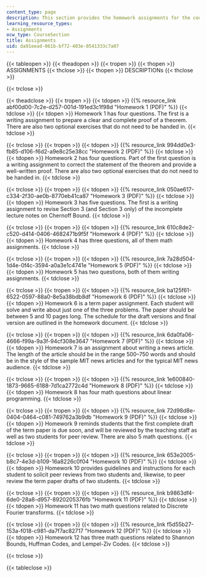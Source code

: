 ```yaml
---
content_type: page
description: This section provides the homework assignments for the course.
learning_resource_types:
- Assignments
ocw_type: CourseSection
title: Assignments
uid: da91eead-061b-bf72-403e-0541333c7a07
---
```


{{< tableopen >}}
{{< theadopen >}}
{{< tropen >}}
{{< thopen >}}
ASSIGNMENTS
{{< thclose >}}
{{< thopen >}}
DESCRIPTIONs
{{< thclose >}}

{{< trclose >}}

{{< theadclose >}}
{{< tropen >}}
{{< tdopen >}}
{{% resource_link abf00d00-7c2e-d257-001d-191ed3c1f98d "Homework 1 (PDF)" %}}
{{< tdclose >}}
{{< tdopen >}}
Homework 1 has four questions. The first is a writing assignment to prepare a clear and complete proof of a theorem. There are also two optional exercises that do not need to be handed in.
{{< tdclose >}}

{{< trclose >}}
{{< tropen >}}
{{< tdopen >}}
{{% resource_link 994dd0e3-fb85-d106-f6d2-a9e8c25e38cc "Homework 2 (PDF)" %}}
{{< tdclose >}}
{{< tdopen >}}
Homework 2 has four questions. Part of the first question is a writing assignment to correct the statement of the theorem and provide a well-written proof. There are also two optional exercises that do not need to be handed in.
{{< tdclose >}}

{{< trclose >}}
{{< tropen >}}
{{< tdopen >}}
{{% resource_link 050ae617-c334-2f30-ae0b-8770eb41ca87 "Homework 3 (PDF)" %}}
{{< tdclose >}}
{{< tdopen >}}
Homework 3 has five questions. The first is a writing assignment to revise Section 3 (and Section 3 only) of the incomplete lecture notes on Chernoff Bound.
{{< tdclose >}}

{{< trclose >}}
{{< tropen >}}
{{< tdopen >}}
{{% resource_link 610c8de2-c520-d414-0406-4682471b9f5f "Homework 4 (PDF)" %}}
{{< tdclose >}}
{{< tdopen >}}
Homework 4 has three questions, all of them math assignments.
{{< tdclose >}}

{{< trclose >}}
{{< tropen >}}
{{< tdopen >}}
{{% resource_link 7a28d504-1d4e-0f4c-3594-a0a3e1c4741e "Homework 5 (PDF)" %}}
{{< tdclose >}}
{{< tdopen >}}
Homework 5 has two questions, both of them writing assignments.
{{< tdclose >}}

{{< trclose >}}
{{< tropen >}}
{{< tdopen >}}
{{% resource_link ba125f61-6522-0597-88a0-8e5a38bdb8df "Homework 6 (PDF)" %}}
{{< tdclose >}}
{{< tdopen >}}
Homework 6 is a term paper assignment. Each student will solve and write about just one of the three problems. The paper should be between 5 and 10 pages long. The schedule for the draft versions and final version are outlined in the homework document.
{{< tdclose >}}

{{< trclose >}}
{{< tropen >}}
{{< tdopen >}}
{{% resource_link 6da0fa06-4666-f99a-9a3f-94cf308e3647 "Homework 7 (PDF)" %}}
{{< tdclose >}}
{{< tdopen >}}
Homework 7 is an assignment about writing a news article. The length of the article should be in the range 500–750 words and should be in the style of the sample MIT news articles and for the typical MIT news audience.
{{< tdclose >}}

{{< trclose >}}
{{< tropen >}}
{{< tdopen >}}
{{% resource_link 1e600840-1873-9665-6188-7d1ca2772c4d "Homework 8 (PDF)" %}}
{{< tdclose >}}
{{< tdopen >}}
Homework 8 has four math questions about linear programming.
{{< tdclose >}}

{{< trclose >}}
{{< tropen >}}
{{< tdopen >}}
{{% resource_link 72d98d8e-0404-0464-c081-749762a3b9db "Homework 9 (PDF)" %}}
{{< tdclose >}}
{{< tdopen >}}
Homework 9 reminds students that the first complete draft of the term paper is due soon, and will be reviewed by the teaching staff as well as two students for peer review. There are also 5 math questions.
{{< tdclose >}}

{{< trclose >}}
{{< tropen >}}
{{< tdopen >}}
{{% resource_link 653e2005-b8c7-4e3d-b109-16a8226c0f04 "Homework 10 (PDF)" %}}
{{< tdclose >}}
{{< tdopen >}}
Homework 10 provides guidelines and instructions for each student to solicit peer reviews from two students and, likewise, to peer review the term paper drafts of two students.
{{< tdclose >}}

{{< trclose >}}
{{< tropen >}}
{{< tdopen >}}
{{% resource_link b9863df4-6de0-28a8-d957-8920205376fb "Homework 11 (PDF)" %}}
{{< tdclose >}}
{{< tdopen >}}
Homework 11 has two math questions related to Discrete Fourier transforms.
{{< tdclose >}}

{{< trclose >}}
{{< tropen >}}
{{< tdopen >}}
{{% resource_link f5d55b27-153a-f018-c981-da7f7ac82717 "Homework 12 (PDF)" %}}
{{< tdclose >}}
{{< tdopen >}}
Homework 12 has three math questions related to Shannon Bounds, Huffman Codes, and Lempel-Ziv Codes.
{{< tdclose >}}

{{< trclose >}}

{{< tableclose >}}